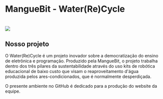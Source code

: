 <h1> MangueBit - Water(Re)Cycle<h1/>
<img src = https://i.imgur.com/k8anipR.jpeg></img>
<h2>Nosso projeto</h2>
<p>O Water(Re)Cycle é um projeto inovador sobre a democratização do ensino de eletrônica e programação. Produzido pela MangueBit, o projeto trabalha dentro dos três pilares da sustentabilidade através do uso kits de robótica educacional de baixo custo que visam o reaproveitamento d'água produzida pelos ares-condicionados, que é normalmente desperdiçada. 

O presente ambiente no GitHub é dedicado para a produção do website da equipe.</p>

